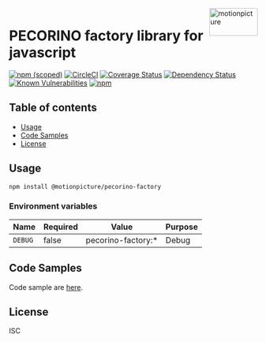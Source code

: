 <img src="https://motionpicture.jp/images/common/logo_01.svg" alt="motionpicture" title="motionpicture" align="right" height="56" width="98"/>

# PECORINO factory library for javascript

[![npm (scoped)](https://img.shields.io/npm/v/@motionpicture/pecorino-factory.svg)](https://www.npmjs.com/package/@motionpicture/pecorino-factory)
[![CircleCI](https://circleci.com/gh/motionpicture/pecorino-factory.svg?style=shield)](https://circleci.com/gh/motionpicture/pecorino-factory)
[![Coverage Status](https://coveralls.io/repos/github/motionpicture/pecorino-factory/badge.svg?branch=master)](https://coveralls.io/github/motionpicture/pecorino-factory?branch=master)
[![Dependency Status](https://img.shields.io/david/motionpicture/pecorino-factory.svg)](https://david-dm.org/motionpicture/pecorino-factory)
[![Known Vulnerabilities](https://snyk.io/test/github/motionpicture/pecorino-factory/badge.svg)](https://snyk.io/test/github/motionpicture/pecorino-factory)
[![npm](https://img.shields.io/npm/dm/@motionpicture/pecorino-factory.svg)](https://nodei.co/npm/@motionpicture/pecorino-factory/)

## Table of contents

* [Usage](#usage)
* [Code Samples](#code-samples)
* [License](#license)

## Usage

```shell
npm install @motionpicture/pecorino-factory
```

### Environment variables

| Name    | Required | Value              | Purpose |
|---------|----------|--------------------|---------|
| `DEBUG` | false    | pecorino-factory:* | Debug   |

## Code Samples

Code sample are [here](https://github.com/motionpicture/pecorino-factory/tree/master/example).

## License

ISC
